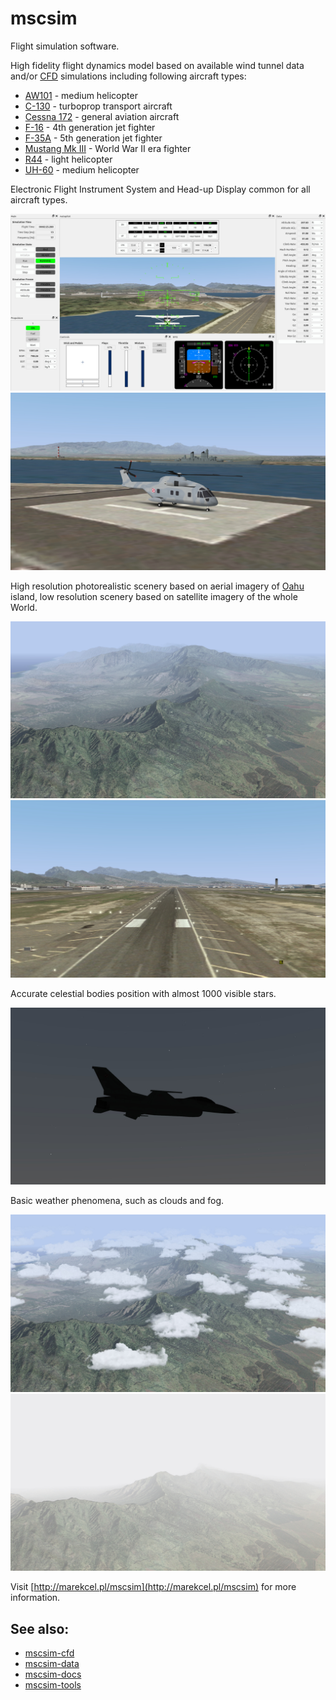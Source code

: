 # mscsim
Flight simulation software.

High fidelity flight dynamics model based on available wind tunnel data and/or [CFD](https://en.wikipedia.org/wiki/Computational_fluid_dynamics) simulations including following aircraft types:

* [AW101](https://en.wikipedia.org/wiki/AgustaWestland_AW101) - medium helicopter
* [C-130](https://en.wikipedia.org/wiki/Lockheed_C-130_Hercules) - turboprop transport aircraft
* [Cessna 172](https://en.wikipedia.org/wiki/Cessna_172) - general aviation aircraft
* [F-16](https://en.wikipedia.org/wiki/General_Dynamics_F-16_Fighting_Falcon) - 4th generation jet fighter
* [F-35A](https://en.wikipedia.org/wiki/Lockheed_Martin_F-35_Lightning_II) - 5th generation jet fighter
* [Mustang Mk III](https://en.wikipedia.org/wiki/North_American_P-51_Mustang) - World War II era fighter
* [R44](https://en.wikipedia.org/wiki/Robinson_R44) - light helicopter
* [UH-60](https://en.wikipedia.org/wiki/Sikorsky_UH-60_Black_Hawk) - medium helicopter

Electronic Flight Instrument System and Head-up Display common for all aircraft types.

![MScSim - GUI](mscsim_gui.jpg)
![MScSim - AW101](mscsim_aw101.jpg)

High resolution photorealistic scenery based on aerial imagery of [Oahu](https://en.wikipedia.org/wiki/Oahu) island, low resolution scenery based on satellite imagery of the whole World.

![MScSim - Oahu](mscsim_oahu.jpg)
![MScSim - PHNL](mscsim_phnl.jpg)

Accurate celestial bodies position with almost 1000 visible stars.

![MScSim - stars](mscsim_stars.jpg)

Basic weather phenomena, such as clouds and fog.

![MScSim - clouds](mscsim_clouds.jpg)
![MScSim - fog](mscsim_fog.jpg)

Visit [http://marekcel.pl/mscsim](http://marekcel.pl/mscsim) for more information.

## See also:
- [mscsim-cfd](https://github.com/marek-cel/mscsim-cfd)
- [mscsim-data](https://github.com/marek-cel/mscsim-data)
- [mscsim-docs](https://github.com/marek-cel/mscsim-docs)
- [mscsim-tools](https://github.com/marek-cel/mscsim-tools)
